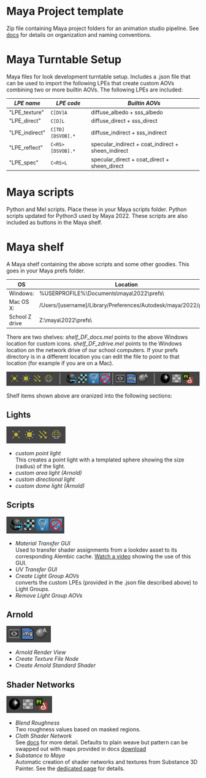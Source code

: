 # Maya Project template
Zip file containing Maya project folders for an animation studio pipeline. See [docs](https://docs.sharktacos.com/pipeline/naming.html) for details on organization and naming conventions.

# Maya Turntable Setup 

Maya files for look development turntable setup.
Includes a .json file that can be used to import the following LPEs that create custom AOVs combining two or more builtin AOVs. The following LPEs are included:

| *LPE name* | *LPE code* | *Builtin AOVs*
|----|----|----
| "LPE_texture" | `C[DV]A` | diffuse_albedo + sss_albedo
| "LPE_direct" | `C[D]L` | diffuse_direct + sss_direct
| "LPE_indirect" | `C[TD][DSVOB].*` | diffuse_indirect + sss_indirect 
| "LPE_reflect" | `C<RS>[DSVOB].*` | specular_indirect + coat_indirect + sheen_indirect
| "LPE_spec" | `C<RS>L` | specular_direct + coat_direct + sheen_direct


# Maya scripts

Python and Mel scripts. Place these in your Maya scripts folder. Python scripts updated for Python3 used by Maya 2022. These scripts are also included as buttons in the Maya shelf.

# Maya shelf

A Maya shelf containing the above scripts and some other goodies. This goes in your Maya prefs folder. 

| **OS** | **Location**
|----|----
| Windows: | %USERPROFILE%\Documents\maya\2022\prefs\
| Mac OS X: |  /Users/[username]/Library/Preferences/Autodesk/maya/2022/prefs/
| School Z drive | Z:\maya\2022\prefs\

There are two shelves: 
*shelf_DF_docs.mel* points to the above Windows location for custom icons.
*shelf_DF_zdrive.mel* points to the Windows location on the network drive of our school computers.
If your prefs directory is in a different location you can edit the file to point to that location (for example if you are on a Mac).

![img](img/maya_shelf.jpg)

Shelf items shown above are oranized into the following sections:

 ## Lights
 
 ![img](img/maya_shelf_lights.jpg)
 
   - *custom point light*<br>
     This creates a point light with a templated sphere showing the size (radius) of the light.
   - *custom area light (Arnold)*
   - *custom directional light*
   - *custom dome light (Arnold)*
 
 ## Scripts
 
  ![img](img/maya_shelf_scripts.jpg)
  
   - *Material Transfer GUI*<br>
     Used to transfer shader assignments from a lookdev asset to its corresponding Alembic cache. [Watch a video](https://vimeo.com/252241167) showing the use of this GUI. 
   - *UV Transfer GUI*
   - *Create Light Group AOVs*<br>
    converts the custom LPEs (provided in the .json file described above) to Light Groups.
   - *Remove Light Group AOVs* 
  
## Arnold

 ![img](img/maya_shelf_arnold.jpg)
 
   - *Arnold Render View*
   - *Create Texture File Node*
   - *Create Arnold Standard Shader*
   
## Shader Networks

 ![img](img/maya_shelf_networks.jpg)
 
   - *Blend Roughness*<br>
     Two roughness values based on masked regions.
   - *Cloth Shader Network*<br>
      See [docs](https://docs.sharktacos.com/texture/FabricArnold.html) for more detail. Defaults to plain weave but pattern can be swapped out with maps provided in docs [download](https://docs.sharktacos.com/images/tutorials/Assets/Maya/fabricMaps.zip)
   - *Substance to Maya*<br>
      Automatic creation of shader networks and textures from Substance 3D Painter. See the [dedicated page](substancePaintertoMaya.md) for details.

   
   
